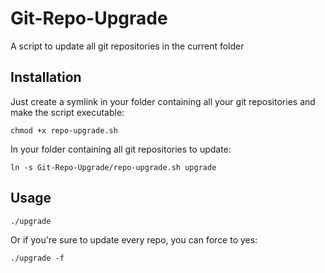 # Git-Repo-Upgrade
A script to update all git repositories in the current folder

## Installation
Just create a symlink in your folder containing all your git repositories and make the script executable:

```
chmod +x repo-upgrade.sh
```

In your folder containing all git repositories to update:

```
ln -s Git-Repo-Upgrade/repo-upgrade.sh upgrade
```

## Usage
```
./upgrade
```

Or if you're sure to update every repo, you can force to yes:
```
./upgrade -f
```
